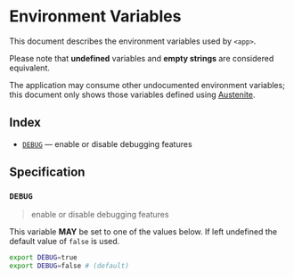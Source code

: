 # Environment Variables

This document describes the environment variables used by `<app>`.

Please note that **undefined** variables and **empty strings** are considered
equivalent.

The application may consume other undocumented environment variables; this
document only shows those variables defined using [Austenite].

[austenite]: https://github.com/eloquent/austenite

## Index

-   [`DEBUG`](#DEBUG) — enable or disable debugging features

## Specification

### `DEBUG`

> enable or disable debugging features

This variable **MAY** be set to one of the values below. If left undefined the
default value of `false` is used.

```bash
export DEBUG=true
export DEBUG=false # (default)
```
